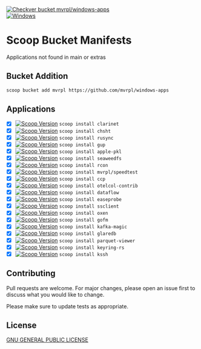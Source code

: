 [![Checkver bucket mvrpl/windows-apps](https://github.com/mvrpl/windows-apps/actions/workflows/scoop_checkver.yaml/badge.svg?branch=main)](https://github.com/mvrpl/windows-apps/actions/workflows/scoop_checkver.yaml)  
[![Windows](https://img.shields.io/badge/Windows-303030?style=flat&logo=data:image/svg+xml;base64,PHN2ZyB4bWxucz0iaHR0cDovL3d3dy53My5vcmcvMjAwMC9zdmciIHZpZXdCb3g9IjAgMCA0ODc1IDQ4NzUiPjxwYXRoIGZpbGw9IiMwMDc4ZDQiIGQ9Ik0wIDBoMjMxMXYyMzEwSDB6bTI1NjQgMGgyMzExdjIzMTBIMjU2NHpNMCAyNTY0aDIzMTF2MjMxMUgwem0yNTY0IDBoMjMxMXYyMzExSDI1NjQiLz48L3N2Zz4=&logoColor=white)](#)

# Scoop Bucket Manifests

Applications not found in main or extras

## Bucket Addition

```bash
scoop bucket add mvrpl https://github.com/mvrpl/windows-apps
```

## Applications

- [x] [![Scoop Version](https://img.shields.io/badge/dynamic/json?url=https%3A%2F%2Fraw.githubusercontent.com%2Fmvrpl%2Fwindows-apps%2Frefs%2Fheads%2Fmain%2Fclarinet.json&query=%24.version&style=flat&label=clarinet)](https://github.com/mvrpl/windows-apps/blob/main/clarinet.json) `scoop install clarinet`
- [x] [![Scoop Version](https://img.shields.io/badge/dynamic/json?url=https%3A%2F%2Fraw.githubusercontent.com%2Fmvrpl%2Fwindows-apps%2Frefs%2Fheads%2Fmain%2Fchsht.json&query=%24.version&style=flat&label=chsht)](https://github.com/mvrpl/windows-apps/blob/main/chsht.json) `scoop install chsht`
- [x] [![Scoop Version](https://img.shields.io/badge/dynamic/json?url=https%3A%2F%2Fraw.githubusercontent.com%2Fmvrpl%2Fwindows-apps%2Frefs%2Fheads%2Fmain%2Frusync.json&query=%24.version&style=flat&label=rusync)](https://github.com/mvrpl/windows-apps/blob/main/rusync.json) `scoop install rusync`
- [x] [![Scoop Version](https://img.shields.io/badge/dynamic/json?url=https%3A%2F%2Fraw.githubusercontent.com%2Fmvrpl%2Fwindows-apps%2Frefs%2Fheads%2Fmain%2Fgup.json&query=%24.version&style=flat&label=gup)](https://github.com/mvrpl/windows-apps/blob/main/gup.json) `scoop install gup`
- [x] [![Scoop Version](https://img.shields.io/badge/dynamic/json?url=https%3A%2F%2Fraw.githubusercontent.com%2Fmvrpl%2Fwindows-apps%2Frefs%2Fheads%2Fmain%2Fapple-pkl.json&query=%24.version&style=flat&label=apple-pkl)](https://github.com/mvrpl/windows-apps/blob/main/apple-pkl.json) `scoop install apple-pkl`
- [x] [![Scoop Version](https://img.shields.io/badge/dynamic/json?url=https%3A%2F%2Fraw.githubusercontent.com%2Fmvrpl%2Fwindows-apps%2Frefs%2Fheads%2Fmain%2Fseaweedfs.json&query=%24.version&style=flat&label=seaweedfs)](https://github.com/mvrpl/windows-apps/blob/main/seaweedfs.json) `scoop install seaweedfs`
- [x] [![Scoop Version](https://img.shields.io/badge/dynamic/json?url=https%3A%2F%2Fraw.githubusercontent.com%2Fmvrpl%2Fwindows-apps%2Frefs%2Fheads%2Fmain%2Frcon.json&query=%24.version&style=flat&label=rcon)](https://github.com/mvrpl/windows-apps/blob/main/rcon.json) `scoop install rcon`
- [x] [![Scoop Version](https://img.shields.io/badge/dynamic/json?url=https%3A%2F%2Fraw.githubusercontent.com%2Fmvrpl%2Fwindows-apps%2Frefs%2Fheads%2Fmain%2Fspeedtest.json&query=%24.version&style=flat&label=speedtest)](https://github.com/mvrpl/windows-apps/blob/main/speedtest.json) `scoop install mvrpl/speedtest`
- [x] [![Scoop Version](https://img.shields.io/badge/dynamic/json?url=https%3A%2F%2Fraw.githubusercontent.com%2Fmvrpl%2Fwindows-apps%2Frefs%2Fheads%2Fmain%2Fccp.json&query=%24.version&style=flat&label=ccp)](https://github.com/mvrpl/windows-apps/blob/main/ccp.json) `scoop install ccp`
- [x] [![Scoop Version](https://img.shields.io/badge/dynamic/json?url=https%3A%2F%2Fraw.githubusercontent.com%2Fmvrpl%2Fwindows-apps%2Frefs%2Fheads%2Fmain%2Fotelcol-contrib.json&query=%24.version&style=flat&label=otelcol-contrib)](https://github.com/mvrpl/windows-apps/blob/main/otelcol-contrib.json) `scoop install otelcol-contrib`
- [x] [![Scoop Version](https://img.shields.io/badge/dynamic/json?url=https%3A%2F%2Fraw.githubusercontent.com%2Fmvrpl%2Fwindows-apps%2Frefs%2Fheads%2Fmain%2Fdataflow.json&query=%24.version&style=flat&label=dataflow)](https://github.com/mvrpl/windows-apps/blob/main/dataflow.json) `scoop install dataflow`
- [x] [![Scoop Version](https://img.shields.io/badge/dynamic/json?url=https%3A%2F%2Fraw.githubusercontent.com%2Fmvrpl%2Fwindows-apps%2Frefs%2Fheads%2Fmain%2Feaseprobe.json&query=%24.version&style=flat&label=easeprobe)](https://github.com/mvrpl/windows-apps/blob/main/easeprobe.json) `scoop install easeprobe`
- [x] [![Scoop Version](https://img.shields.io/badge/dynamic/json?url=https%3A%2F%2Fraw.githubusercontent.com%2Fmvrpl%2Fwindows-apps%2Frefs%2Fheads%2Fmain%2Fssclient.json&query=%24.version&style=flat&label=ssclient)](https://github.com/mvrpl/windows-apps/blob/main/ssclient.json) `scoop install ssclient`
- [x] [![Scoop Version](https://img.shields.io/badge/dynamic/json?url=https%3A%2F%2Fraw.githubusercontent.com%2Fmvrpl%2Fwindows-apps%2Frefs%2Fheads%2Fmain%2Foxen.json&query=%24.version&style=flat&label=oxen)](https://github.com/mvrpl/windows-apps/blob/main/oxen.json) `scoop install oxen`
- [x] [![Scoop Version](https://img.shields.io/badge/dynamic/json?url=https%3A%2F%2Fraw.githubusercontent.com%2Fmvrpl%2Fwindows-apps%2Frefs%2Fheads%2Fmain%2Fgofm.json&query=%24.version&style=flat&label=gofm)](https://github.com/mvrpl/windows-apps/blob/main/gofm.json) `scoop install gofm`
- [x] [![Scoop Version](https://img.shields.io/badge/dynamic/json?url=https%3A%2F%2Fraw.githubusercontent.com%2Fmvrpl%2Fwindows-apps%2Frefs%2Fheads%2Fmain%2Fkafka-magic.json&query=%24.version&style=flat&label=kafka-magic)](https://github.com/mvrpl/windows-apps/blob/main/kafka-magic.json) `scoop install kafka-magic`
- [x] [![Scoop Version](https://img.shields.io/badge/dynamic/json?url=https%3A%2F%2Fraw.githubusercontent.com%2Fmvrpl%2Fwindows-apps%2Frefs%2Fheads%2Fmain%2Fglaredb.json&query=%24.version&style=flat&label=glaredb)](https://github.com/mvrpl/windows-apps/blob/main/glaredb.json) `scoop install glaredb`
- [x] [![Scoop Version](https://img.shields.io/badge/dynamic/json?url=https%3A%2F%2Fraw.githubusercontent.com%2Fmvrpl%2Fwindows-apps%2Frefs%2Fheads%2Fmain%2Fparquet-viewer.json&query=%24.version&style=flat&label=parquet-viewer)](https://github.com/mvrpl/windows-apps/blob/main/parquet-viewer.json) `scoop install parquet-viewer`
- [x] [![Scoop Version](https://img.shields.io/badge/dynamic/json?url=https%3A%2F%2Fraw.githubusercontent.com%2Fmvrpl%2Fwindows-apps%2Frefs%2Fheads%2Fmain%2Fkeyring-rs.json&query=%24.version&style=flat&label=keyring-rs)](https://github.com/mvrpl/windows-apps/blob/main/keyring-rs.json) `scoop install keyring-rs`
- [x] [![Scoop Version](https://img.shields.io/badge/dynamic/json?url=https%3A%2F%2Fraw.githubusercontent.com%2Fmvrpl%2Fwindows-apps%2Frefs%2Fheads%2Fmain%2Fkssh.json&query=%24.version&style=flat&label=kssh)](https://github.com/mvrpl/windows-apps/blob/main/kssh.json) `scoop install kssh`

## Contributing

Pull requests are welcome. For major changes, please open an issue first
to discuss what you would like to change.

Please make sure to update tests as appropriate.

## License

[GNU GENERAL PUBLIC LICENSE](https://github.com/mvrpl/windows-apps/blob/main/LICENSE)
